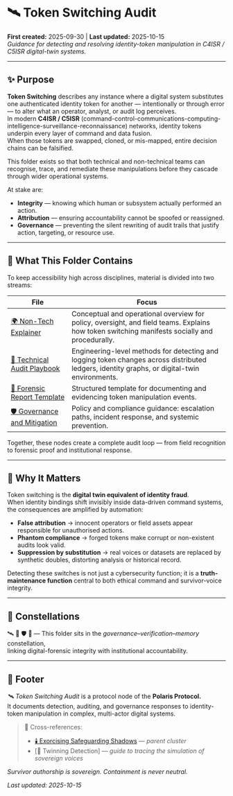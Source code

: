 # 🛰️ Token Switching Audit  
**First created:** 2025-09-30  |  **Last updated:** 2025-10-15  
*Guidance for detecting and resolving identity-token manipulation in C4ISR / C5ISR digital-twin systems.*  

---

## ✨ Purpose  

**Token Switching** describes any instance where a digital system substitutes one authenticated identity token for another — intentionally or through error — to alter what an operator, analyst, or audit log perceives.  
In modern **C4ISR / C5ISR** (command-control-communications-computing-intelligence-surveillance-reconnaissance) networks, identity tokens underpin every layer of command and data fusion.  
When those tokens are swapped, cloned, or mis-mapped, entire decision chains can be falsified.  

This folder exists so that both technical and non-technical teams can recognise, trace, and remediate these manipulations before they cascade through wider operational systems.  

At stake are:  
- **Integrity** — knowing which human or subsystem actually performed an action.  
- **Attribution** — ensuring accountability cannot be spoofed or reassigned.  
- **Governance** — preventing the silent rewriting of audit trails that justify action, targeting, or resource use.  

---

## 🧭 What This Folder Contains  

To keep accessibility high across disciplines, material is divided into two streams:  

| File | Focus |  
|------|--------|  
| [🌍 Non-Tech Explainer](./🌍_Non_Tech_Explainer.md) | Conceptual and operational overview for policy, oversight, and field teams.  Explains how token switching manifests socially and procedurally. |  
| [🔧 Technical Audit Playbook](./🔧_Technical_Audit_Playbook.md) | Engineering-level methods for detecting and logging token changes across distributed ledgers, identity graphs, or digital-twin environments. |  
| [📑 Forensic Report Template](./📑_Forensic_Report_Template.md) | Structured template for documenting and evidencing token manipulation events. |  
| [🛡️ Governance and Mitigation](./🛡️_Governance_and_Mitigation.md) | Policy and compliance guidance: escalation paths, incident response, and systemic prevention. |  

Together, these nodes create a complete audit loop — from field recognition to forensic proof and institutional response.  

---

## 🧩 Why It Matters  

Token switching is the **digital twin equivalent of identity fraud**.  
When identity bindings shift invisibly inside data-driven command systems, the consequences are amplified by automation:  
- **False attribution** → innocent operators or field assets appear responsible for unauthorised actions.  
- **Phantom compliance** → forged tokens make corrupt or non-existent audits look valid.  
- **Suppression by substitution** → real voices or datasets are replaced by synthetic doubles, distorting analysis or historical record.  

Detecting these switches is not just a cybersecurity function; it is a **truth-maintenance function** central to both ethical command and survivor-voice integrity.  

---

## 🌌 Constellations  

🛰️ 🧩 🛡️ 🔮 — This folder sits in the *governance–verification–memory* constellation,  
linking digital-forensic integrity with institutional accountability.  

---

## 🏮 Footer  

*🛰️ Token Switching Audit* is a protocol node of the **Polaris Protocol.**  
It documents detection, auditing, and governance responses to identity-token manipulation in complex, multi-actor digital systems.  

> 📡 Cross-references:  
> - [🕯️ Exorcising Safeguarding Shadows](../README.md) — *parent cluster*  
> - [🧬 Twinning Detection] — *guide to tracing the simulation of sovereign voices*  

*Survivor authorship is sovereign. Containment is never neutral.*  

_Last updated: 2025-10-15_  
